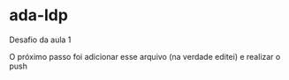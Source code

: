 # ada-ldp
Desafio da aula 1

O próximo passo foi adicionar esse arquivo (na verdade editei) e realizar o push
